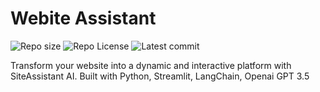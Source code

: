 # Webite Assistant

![Repo size](https://img.shields.io/github/repo-size/Mar-Issah/site_assistant_ai)
![Repo License](https://img.shields.io/github/license/Mar-Issah/site_assistant_ai.svg)
![Latest commit](https://img.shields.io/github/last-commit/Mar-Issah/site_assistant_ai/master?style=round-square)

Transform your website into a dynamic and interactive platform with SiteAssistant AI. Built with Python, Streamlit, LangChain, Openai GPT 3.5
